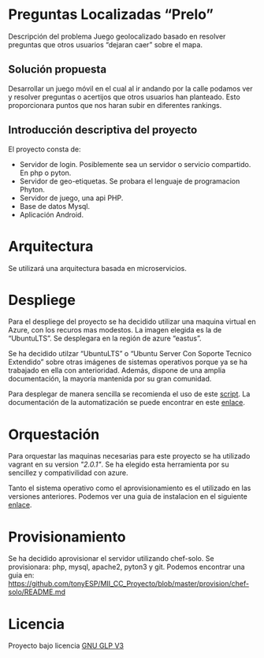 # Preguntas Localizadas “Prelo”
Descripción del problema
Juego geolocalizado basado en resolver preguntas que otros usuarios “dejaran caer” sobre el mapa.
## Solución propuesta
Desarrollar un juego móvil en el cual al ir andando por la calle podamos ver y resolver preguntas o acertijos que otros usuarios han planteado. Esto proporcionara puntos que nos haran subir en diferentes rankings.
## Introducción descriptiva del proyecto
El proyecto consta de:
* Servidor de login. Posiblemente sea un servidor o servicio compartido. En php o pyton.
* Servidor de geo-etiquetas. Se probara el lenguaje de programacion Phyton.
* Servidor de juego, una api PHP.
* Base de datos Mysql.
* Aplicación Android.

# Arquitectura
Se utilizará una arquitectura basada en microservicios.

# Despliege
Para el despliege del proyecto se ha decidido utilizar una maquina virtual en Azure, con los recuros mas modestos. La imagen elegida es la de “UbuntuLTS”. Se desplegara en la región de azure “eastus”. 

Se ha decidido utilzar “UbuntuLTS” o “Ubuntu Server Con Soporte Tecnico Extendido” sobre otras imágenes de sistemas operativos porque ya se ha trabajado en ella con anterioridad. Además, dispone de una amplia documentación, la mayoría mantenida por su gran comunidad.

Para desplegar de manera sencilla se recomienda el uso de este [script]( https://github.com/tonyESP/MII_CC_Proyecto/blob/master/acopio.sh).
La documentación de la automatización se puede encontrar en este [enlace]( https://github.com/tonyESP/MII_CC_Proyecto/automatizacion/README.md).

# Orquestación

Para orquestar las maquinas necesarias para este proyecto se ha utilizado vagrant en su version _"2.0.1"_. Se ha elegido esta herramienta por su sencillez y compativilidad con azure.

Tanto el sistema operativo como el aprovisionamiento es el utilizado en las versiones anteriores. Podemos ver una guia de instalacion en el siguiente [enlace](https://github.com/tonyESP/MII_CC_Proyecto/tree/master/orquestacion).

# Provisionamiento
Se ha decidido aprovisionar el servidor utilizando chef-solo.
Se provisionara: php, mysql, apache2, pyton3 y git.
Podemos encontrar una guia en:
https://github.com/tonyESP/MII_CC_Proyecto/blob/master/provision/chef-solo/README.md
# Licencia
Proyecto bajo licencia [GNU GLP V3](https://github.com/tonyESP/MII_CC_Proyecto/blob/master/LICENSE)
